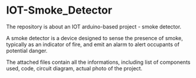 # IOT-Smoke_Detector
The repository is about an IOT arduino-based project - smoke detector.

A smoke detector is a device designed to sense the presence of smoke, 
typically as an indicator of fire, and emit an alarm to alert occupants of potential danger.

The attached files contain all the informations, including list of components used, code, circuit diagram, 
actual photo of the project.

